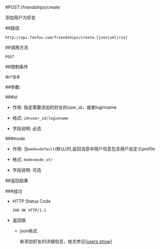 #POST:/friendships/create

添加用户为好友

##路径

	http://api.fanfou.com/friendships/create.[json|xml|rss]

##调用方法

	POST

##限制条件

	用户登录

##参数:

###id

- 作用: 指定需要添加的好友的user_id，或者loginname

- 格式: `id=user_id|loginname`

- 字段说明: 必选

###mode

- 作用: 当`mode=default`(默认)时,返回消息中用户信息包含用户自定义profile

- 格式: `mode=mode_str`

- 字段说明: 可选

##返回结果

###成功

- HTTP Status Code

    `200 OK HTTP/1.1`
 
- 返回值
 
	* json格式

        新添加好友的详细信息，格式参见[[users show]](/users/show)

